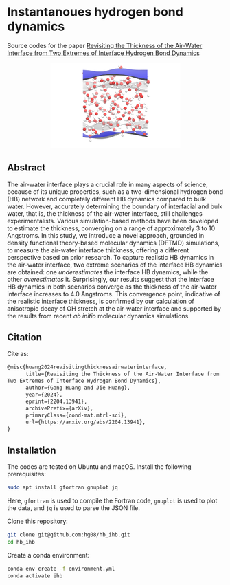 # Instantanoues hydrogen bond dynamics 

Source codes for the paper [Revisiting the Thickness of the Air-Water Interface from Two Extremes of Interface Hydrogen Bond Dynamics](https://arxiv.org/abs/2204.13941)

<p align='center'>
<img src="4_plot/TOC.png" width="60%"/>
</p>

## Abstract

The air-water interface plays a crucial role in many aspects of science, because of its unique properties, such as a two-dimensional hydrogen bond (HB) network and completely different HB dynamics compared to bulk water. However, accurately determining the boundary of interfacial and bulk water, that is, the thickness of the air-water interface, still challenges experimentalists. Various simulation-based methods have been developed to estimate the thickness, converging on a range of approximately 3 to 10 Angstroms. In this study, we introduce a novel approach, grounded in density functional theory-based molecular dynamics (DFTMD) simulations, to measure the air-water interface thickness, offering a different perspective based on prior research. To capture realistic HB dynamics in the air-water interface, two extreme scenarios of the interface HB dynamics are obtained: one *underestimates* the interface HB dynamics, while the other *overestimates* it. Surprisingly, our results suggest that the interface HB dynamics in both scenarios converge as the thickness of the air-water interface increases to 4.0 Angstroms. This convergence point, indicative of the realistic interface thickness, is confirmed by our calculation of anisotropic decay of OH stretch at the air-water interface and  supported by the results from recent *ab initio* molecular dynamics simulations.

## Citation

Cite as:
```
@misc{huang2024revisitingthicknessairwaterinterface,
      title={Revisiting the Thickness of the Air-Water Interface from Two Extremes of Interface Hydrogen Bond Dynamics}, 
      author={Gang Huang and Jie Huang},
      year={2024},
      eprint={2204.13941},
      archivePrefix={arXiv},
      primaryClass={cond-mat.mtrl-sci},
      url={https://arxiv.org/abs/2204.13941}, 
}
```

## Installation
The codes are tested on Ubuntu and macOS.
Install the following prerequisites:
```bash
sudo apt install gfortran gnuplot jq
```
Here, `gfortran` is used to compile the Fortran code, `gnuplot` is used to plot the data, and `jq` is used to parse the JSON file.

Clone this repository:
```bash
git clone git@github.com:hg08/hb_ihb.git
cd hb_ihb
```

Create a conda environment:
```bash
conda env create -f environment.yml
conda activate ihb
```

